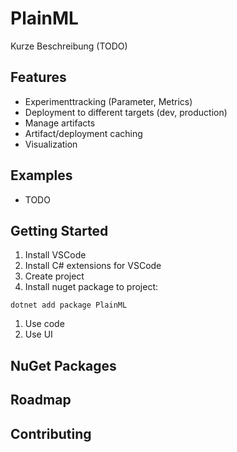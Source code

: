 
# PlainML

Kurze Beschreibung (TODO)

## Features

* Experimenttracking (Parameter, Metrics)
* Deployment to different targets (dev, production)
* Manage artifacts
* Artifact/deployment caching
* Visualization

## Examples

* TODO

## Getting Started

1. Install VSCode
1. Install C# extensions for VSCode
1. Create project
1. Install nuget package to project:
```
dotnet add package PlainML
```
1. Use code
1. Use UI


## NuGet Packages

## Roadmap

## Contributing
